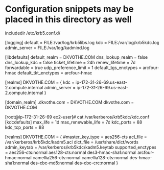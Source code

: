 # Configuration snippets may be placed in this directory as well
includedir /etc/krb5.conf.d/

[logging]
 default = FILE:/var/log/krb5libs.log
 kdc = FILE:/var/log/krb5kdc.log
 admin_server = FILE:/var/log/kadmind.log

[libdefaults]
 default_realm = DKVOTHE.COM
 dns_lookup_realm = false
 dns_lookup_kdc = false
 ticket_lifetime = 24h
 renew_lifetime = 7d
 forwardable = true
 udp_preference_limit = 1
 default_tgs_enctypes = arcfour-hmac
 default_tkt_enctypes = arcfour-hmac

[realms]
  DKVOTHE.COM = {
  kdc = ip-172-31-26-69.us-east-2.compute.internal
  admin_server = ip-172-31-26-69.us-east-2.compute.internal
 }

[domain_realm]
   .dkvothe.com = DKVOTHE.COM
   dkvothe.com = DKVOTHE.COM

[root@ip-172-31-26-69 ec2-user]# cat /var/kerberos/krb5kdc/kdc.conf
[kdcdefaults]
 max_life = 1d
 max_renewable_life = 7d
 kdc_ports = 88
 kdc_tcp_ports = 88

[realms]
 DKVOTHE.COM = {
  #master_key_type = aes256-cts
  acl_file = /var/kerberos/krb5kdc/kadm5.acl
  dict_file = /usr/share/dict/words
  admin_keytab = /var/kerberos/krb5kdc/kadm5.keytab
  supported_enctypes = aes256-cts:normal aes128-cts:normal des3-hmac-sha1:normal arcfour-hmac:normal camellia256-cts:normal camellia128-cts:normal des-hmac-sha1:normal des-cbc-md5:normal des-cbc-crc:normal
 }
